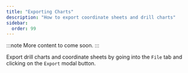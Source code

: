 ```yaml
---
title: "Exporting Charts"
description: "How to export coordinate sheets and drill charts"
sidebar:
  order: 99
---
```


:::note
More content to come soon.
:::

Export drill charts and coordinate sheets by going into the `File` tab and clicking on the `Export` modal button.

